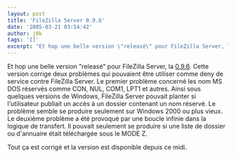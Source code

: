 ```yaml
---
layout: post
title: 'FileZilla Server 0.9.6'
date: '2005-03-21 03:54:42'
author: j0k
tags: '[]'
excerpt: "Et hop une belle version \"releasé\" pour FileZilla Server, la [0.9.6](http://sourceforge.net/project/showfiles.php?group_id=21558&package_id=21737&release_id=314473).     \nCette version corrige deux problèmes qui pouvaient être utiliser comme deny de service contre FileZilla Server.   Le premier problème concerné les nom MS DOS réservés comme CON,      …"
---
```


Et hop une belle version "releasé" pour FileZilla Server, la [0.9.6](http://sourceforge.net/project/showfiles.php?group_id=21558&package_id=21737&release_id=314473).
Cette version corrige deux problèmes qui pouvaient être utiliser comme deny de service contre FileZilla Server.   Le premier problème concerné les nom MS DOS réservés comme CON, NUL, COM1, LPT1 et autres. Ainsi sous quelques versions de Windows, FileZilla Server pouvait planter si l'utilisateur publiait un accès à un dossier contenant un nom réservé. Le problème semble se produire seulement sur Windows 2000 ou plus vieux.     Le deuxième problème a été provoqué par une boucle infinie dans la logique de transfert. Il pouvait seulement se produire si une liste de dossier ou d'annuaire était téléchargée sous le MODE Z.

Tout ça est corrigé et la version est disponible depuis ce midi.
